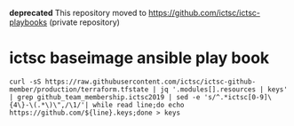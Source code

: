 **deprecated** This repository moved to https://github.com/ictsc/ictsc-playbooks (private repository)

# ictsc baseimage ansible play book

```
curl -sS https://raw.githubusercontent.com/ictsc/ictsc-github-member/production/terraform.tfstate | jq '.modules[].resources | keys' | grep github_team_membership.ictsc2019 | sed -e 's/^.*ictsc[0-9]\{4\}-\(.*\)\",/\1/'| while read line;do echo https://github.com/${line}.keys;done > keys
```
